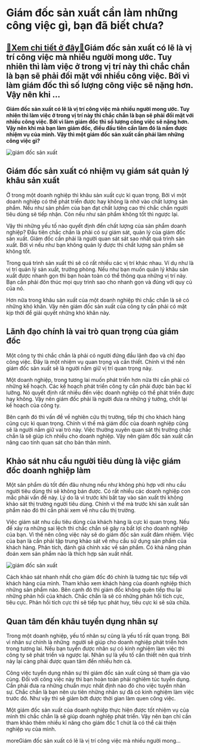 Giám đốc sản xuất cần làm những công việc gì, bạn đã biết chưa?
===============================================================

[:gift:Xem chi tiết ở đây:gift:](https://hddtvn.com/giam-doc-san-xuat-can-lam-nhung-cong-viec-gi-ban-da-biet-chua/)Giám đốc sản xuất có lẽ là vị trí công việc mà nhiều người mong ước. Tuy  nhiên thì làm việc ở trong vị trí này thì chắc chắn là bạn sẽ phải đối mặt với nhiều công việc. Bởi vì làm giám đốc thì số lượng công việc sẽ nặng hơn. Vậy nên khi …
-----------------------------------------------------------------------------------------------------------------------------------------------------------------------------------------------------------------------------------------------

**Giám đốc sản xuất có lẽ là vị trí công việc mà nhiều người mong ước. Tuy  nhiên thì làm việc ở trong vị trí này thì chắc chắn là bạn sẽ phải đối mặt với nhiều công việc. Bởi vì làm giám đốc thì số lượng công việc sẽ nặng hơn. Vậy nên khi mà bạn làm giám đốc, điều đầu tiên cần làm đó là nắm được nhiệm vụ của mình. Vậy thì một giám đốc sản xuất cần phải làm những công việc gì?**


![giám đốc sản xuất](https://hddtvn.com/wp-content/uploads/2021/01/CPO_-_09.01.2019.2019_2.jpg)


Giám đốc sản xuất có nhiệm vụ giám sát quản lý khâu sản xuất
------------------------------------------------------------


Ở trong một doanh nghiệp thì khâu sản xuất cực kì quan trọng. Bởi vì một doanh nghiệp có thể phát triển được hay không là nhờ vào chất lượng sản phẩm. Nếu như sản phẩm của bạn đạt chất lượng cao thì chắc chắn người tiêu dùng sẽ tiếp nhận. Còn nếu như sản phẩm không tốt thì ngược lại.


Vậy thì những yếu tố nào quyết định đến chất lượng của sản phẩm doanh nghiệp? Đầu tiên chắc chắn là phải có sự giám sát, quản lý của giám đốc sản xuất. Giám đốc cần phải là người quan sát sát sao nhất quá trình sản xuất. Bởi vì nếu như bạn không quản lý được thì chất lượng sản phẩm sẽ không tốt.


Trong quá trình sản xuất thì sẽ có rất nhiều các vị trí khác nhau. Ví dụ như là vị trí quản lý sản xuất, trưởng phòng. Nếu như bạn muốn quản lý khâu sản xuất được nhanh gọn thì bạn hoàn toàn có thể thông qua những vị trí này. Bạn cần phải đôn thúc mọi quy trình sao cho nhanh gọn và đúng với quy củ của nó.


Hơn nữa trong khâu sản xuất của một doanh nghiệp thì chắc chắn là sẽ có những khó khăn. Vậy nên giám đốc sản xuất của công ty cần phải có mặt kịp thời để giải quyết những khó khăn này.


Lãnh đạo chính là vai trò quan trọng của giám đốc
-------------------------------------------------


Một công ty thì chắc chắn là phải có người đứng đầu lãnh đạo và chỉ đạo công việc. Đây là một nhiệm vụ quan trọng và cần thiết. Chính vì thế nên giám đốc sản xuất sẽ là người nắm giữ vị trí quan trọng này.


Một doanh nghiệp, trong tương lai muốn phát triển hơn nữa thì cần phải có những kế hoạch. Các kế hoạch phát triển công ty cần phải được bàn bạc kĩ lưỡng. Nó quyết định rất nhiều đến việc doanh nghiệp có thể phát triển được hay không. Vậy nên giám đốc phải là người đưa ra những ý tưởng, chốt lại kế hoạch của công ty.


Bên cạnh đó thì vấn đề về nghiên cứu thị trường, tiếp thị cho khách hàng cũng cực kì quan trọng. Chính vì thế mà giám đốc của doanh nghiệp cũng sẽ là người nắm giữ vai trò này. Việc thường xuyên quan sát thị trường chắc chắn là sẽ giúp ích nhiều cho doanh nghiệp. Vậy nên giám đốc sản xuất cần nâng cao tính quan sát cho bản thân mình.


Khảo sát nhu cầu người tiêu dùng là việc giám đốc doanh nghiệp làm
------------------------------------------------------------------


Một sản phẩm dù tốt đến đâu nhưng nếu như không phù hợp với nhu cầu người tiêu dùng thì sẽ không bán được. Có rất nhiều các doanh nghiệp con mắc phải vấn đề này. Lý do là vì trước khi bắt tay vào sản xuất thì không khảo sát thị trường người tiêu dùng. Chính vì thế mà trước khi sản xuất sản phẩm nào đó thì cần phải xem về nhu cầu thị trường.


Việc giám sát nhu cầu tiêu dùng của khách hàng là cực kì quan trọng. Nếu để xảy ra những sai lệch thì chắc chắn sẽ gây ra bất lợi cho doanh nghiệp của bạn. Vì thế nên công việc này sẽ do giám đốc sản xuất đảm nhiệm. Việc của bạn là cần phải tập trung khảo sát về nhu cầu sử dụng sản phẩm của khách hàng. Phân tích, đánh giá chính xác về sản phẩm. Có khả năng phán đoán xem sản phẩm nào là thích hợp sản xuất nhất.


![giám đốc sản xuất](https://hddtvn.com/wp-content/uploads/2021/01/CPO_080818-avt.jpg)


Cách khảo sát nhanh nhất cho giám đốc đó chính là tương tác tực tiếp với khách hàng của mình. Tham khảo xem khách hàng của doanh nghiệp thích những sản phẩm nào. Bên cạnh đó thì giám đốc không quên tiếp thu lại những phản hồi của khách. Chắc chắn là sẽ có những phản hồi tích cực, tiêu cực. Phản hồi tích cực thì sẽ tiếp tục phát huy, tiêu cực kì sẽ sửa chữa.


Quan tâm đến khâu tuyển dụng nhân sự
------------------------------------


Trong một doanh nghiệp, yếu tố nhân sự cũng là yếu tố rất quan trọng. Bởi vì nhân sự chính là những  người sẽ giúp cho doanh nghiệp phát triển hơn trong tương lai. Nếu bạn tuyển được nhân sự có kinh nghiệm làm việc thì công ty sẽ phát triển và ngược lại. Nhân sự là yếu tố cần thiết nên quá trình này lại càng phải được quan tâm đến nhiều hơn cả.


Công việc tuyển dụng nhân sự thì giám đốc sản xuất cũng sẽ tham gia vào cùng. Đối với công việc này thì bạn hoàn toàn phải nghiêm túc tuyển dụng. Cần phải đưa ra những chuẩn mực nhất định nào đó cho việc tuyển nhân sự. Chắc chắn là bạn nên ưu tiên những nhân sự đã có kinh nghiệm làm việc trước đó. Như vậy thì sẽ giảm bớt được thời gian làm quen công việc.


Một giám đốc sản xuất của doanh nghiệp thực hiện được tốt nhiệm vụ của mình thì chắc chắn là sẽ giúp doanh nghiệp phát triển. Vậy nên bạn chỉ cần tham khảo thêm nhiều kĩ năng cho giám đốc 1 chút là có thể cải thiện nghiệp vụ của mình.



moreGiám đốc sản xuất có lẽ là vị trí công việc mà nhiều người mong…

